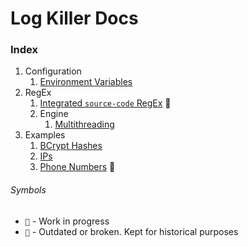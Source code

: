 # Log Killer Docs
### Index
1. Configuration
   1. [Environment Variables](./config/environment.md)
2. RegEx
   1. [Integrated ``source-code`` RegEx](./regex/source-code.md) 💭
   2. Engine
      1. [Multithreading](./regex/engine/multithreading.md)
3. Examples
   1. [BCrypt Hashes](./examples/bcrypt.md)
   2. [IPs](./examples/ip.md)
   3. [Phone Numbers](./examples/phone.md) 🚧

###### Symbols
- ``💭`` - Work in progress
- ``🚧`` - Outdated or broken. Kept for historical purposes
